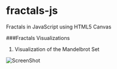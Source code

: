 fractals-js
===========

Fractals in JavaScript using HTML5 Canvas

###Fractals Visualizations

1) Visualization of the Mandelbrot Set

![ScreenShot](http://1.bp.blogspot.com/-iU8TAOPfIZs/UiGsF4XxUoI/AAAAAAAAATM/TrHaUj5XlCg/s1600/m2.png "Visualization of the Mandelbrot Set")
